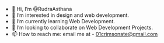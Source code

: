 - 👋 Hi, I’m @RudraAsthana
- 👀 I’m interested in design and web development.
- 🌱 I’m currently learning Web Development.
- 💞️ I’m looking to collaborate on Web Development Projects.
- 📫 How to reach me: email me at - 01crimsonate@gmail.com

<!---
RudraAsthana/RudraAsthana is a ✨ special ✨ repository because its `README.md` (this file) appears on your GitHub profile.
You can click the Preview link to take a look at your changes.
--->

